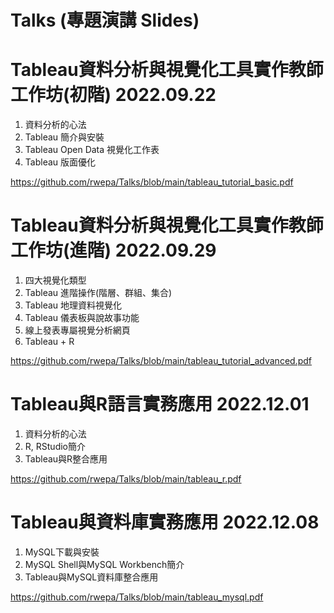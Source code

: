 # Talks (專題演講 Slides)

# Tableau資料分析與視覺化工具實作教師工作坊(初階) 2022.09.22
1. 資料分析的心法
2. Tableau 簡介與安裝
3. Tableau Open Data 視覺化工作表
4. Tableau 版面優化

https://github.com/rwepa/Talks/blob/main/tableau_tutorial_basic.pdf


# Tableau資料分析與視覺化工具實作教師工作坊(進階) 2022.09.29
1. 四大視覺化類型
2. Tableau 進階操作(階層、群組、集合)
3. Tableau 地理資料視覺化
4. Tableau 儀表板與說故事功能
5. 線上發表專屬視覺分析網頁
6. Tableau + R

https://github.com/rwepa/Talks/blob/main/tableau_tutorial_advanced.pdf

# Tableau與R語言實務應用 2022.12.01
1. 資料分析的心法
2. R, RStudio簡介
3. Tableau與R整合應用

https://github.com/rwepa/Talks/blob/main/tableau_r.pdf

# Tableau與資料庫實務應用 2022.12.08
1. MySQL下載與安裝
2. MySQL Shell與MySQL Workbench簡介
3. Tableau與MySQL資料庫整合應用

https://github.com/rwepa/Talks/blob/main/tableau_mysql.pdf
